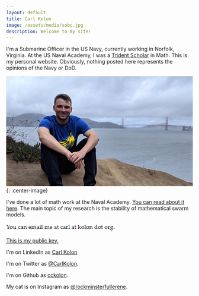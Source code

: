 ```yaml
---
layout: default
title: Carl Kolon
image: /assets/media/sobc.jpg
description: Welcome to my site!
---
```


I'm a Submarine Officer in the US Navy, currently working in Norfolk, Virginia. At the US Naval Academy, I was a [Trident Scholar](https://www.usna.edu/TridentProgram/index.php) in Math. This is my personal website. Obviously, nothing posted here represents the opinions of the Navy or DoD.

![In San Francisco](/assets/media/goldengate.jpg){: .center-image}

I've done a lot of math work at the Naval Academy. [You can read about it here](research.html). The main topic of my research is the stability of mathematical swarm models.

![contact](assets/media/contact.png)

[This is my public key.](assets/media/publickey.asc)

I'm on LinkedIn as [Carl Kolon](https://www.linkedin.com/in/carl-kolon-18243a209)

I'm on Twitter as [@CarlKolon](https://twitter.com/CarlKolon).

I'm on Github as [cckolon](https://github.com/cckolon).

My cat is on Instagram as [@rockminsterfullerene](https://www.instagram.com/rockminsterfullerene/).
